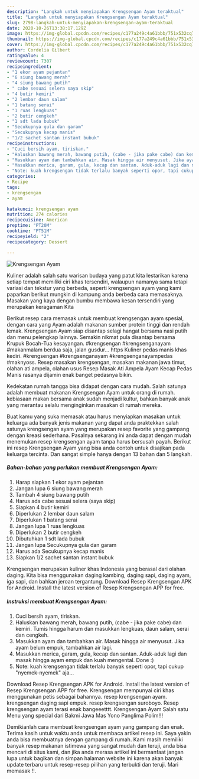 ```yaml
---
description: "Langkah untuk menyiapakan Krengsengan Ayam teraktual"
title: "Langkah untuk menyiapakan Krengsengan Ayam teraktual"
slug: 2798-langkah-untuk-menyiapakan-krengsengan-ayam-teraktual
date: 2020-10-26T13:38:17.129Z
image: https://img-global.cpcdn.com/recipes/c177a249c4a61bbb/751x532cq70/krengsengan-ayam-foto-resep-utama.jpg
thumbnail: https://img-global.cpcdn.com/recipes/c177a249c4a61bbb/751x532cq70/krengsengan-ayam-foto-resep-utama.jpg
cover: https://img-global.cpcdn.com/recipes/c177a249c4a61bbb/751x532cq70/krengsengan-ayam-foto-resep-utama.jpg
author: Cordelia Gilbert
ratingvalue: 4
reviewcount: 7307
recipeingredient:
- "1 ekor ayam pejantan"
- "6 siung bawang merah"
- "4 siung bawang putih"
- " cabe sesuai selera saya skip"
- "4 butir kemiri"
- "2 lembar daun salam"
- "1 batang serai"
- "1 ruas lengkuas"
- "2 butir cengkeh"
- "1 sdt lada bubuk"
- "Secukupnya gula dan garam"
- "Secukupnya kecap manis"
- "1/2 sachet santan instant bubuk"
recipeinstructions:
- "Cuci bersih ayam, tiriskan."
- "Haluskan bawang merah, bawang putih, (cabe - jika pake cabe) dan kemiri. Tumis hingga harum dan masukkan lengkuas, daun salam, serai dan cengkeh."
- "Masukkan ayam dan tambahkan air. Masak hingga air menyusut. Jika ayam belum empuk, tambahkan air lagi."
- "Masukkan merica, garam, gula, kecap dan santan. Aduk-aduk lagi dan masak hingga ayam empuk dan kuah mengental. Done :)"
- "Note: kuah krengsengan tidak terlalu banyak seperti opor, tapi cukup &#34;nyemek-nyemek&#34; aja..."
categories:
- Recipe
tags:
- krengsengan
- ayam

katakunci: krengsengan ayam 
nutrition: 274 calories
recipecuisine: American
preptime: "PT20M"
cooktime: "PT51M"
recipeyield: "2"
recipecategory: Dessert

---
```



![Krengsengan Ayam](https://img-global.cpcdn.com/recipes/c177a249c4a61bbb/751x532cq70/krengsengan-ayam-foto-resep-utama.jpg)

Kuliner adalah salah satu warisan budaya yang patut kita lestarikan karena setiap tempat memiliki ciri khas tersendiri, walaupun namanya sama tetapi variasi dan tekstur yang berbeda, seperti krengsengan ayam yang kami paparkan berikut mungkin di kampung anda berbeda cara memasaknya. Masakan yang kaya dengan bumbu membawa kesan tersendiri yang merupakan keragaman Kita

Berikut resep cara memasak untuk membuat krengsengan ayam spesial, dengan cara yang Ayam adalah makanan sumber protein tinggi dan rendah lemak. Krengsengan Ayam siap disantap selagi hangat bersama nasi putih dan menu pelengkap lainnya. Semakin nikmat pula disantap bersama Krupuk Bocah-Tua kesayangan. #krengsengan #krengsenganayam #makanmalam berdua saja, jalan gusdur… https Kuliner pedas manis khas kediri. #krengsengan #krengsenganayam #krengsenganayampedas #maknyoss. Resep masakan krengsengan, masakan makanan jawa timur, olahan ati ampela, olahan usus Resep Masak Ati Ampela Ayam Kecap Pedas Manis rasanya dijamin enak banget pedasnya bikin.

Kedekatan rumah tangga bisa didapat dengan cara mudah. Salah satunya adalah membuat makanan Krengsengan Ayam untuk orang di rumah. kebiasaan makan bersama anak sudah menjadi kultur, bahkan banyak anak yang merantau selalu menginginkan masakan di rumah mereka.

Buat kamu yang suka memasak atau harus menyiapkan masakan untuk keluarga ada banyak jenis makanan yang dapat anda praktekkan salah satunya krengsengan ayam yang merupakan resep favorite yang gampang dengan kreasi sederhana. Pasalnya sekarang ini anda dapat dengan mudah menemukan resep krengsengan ayam tanpa harus bersusah payah.
Berikut ini resep Krengsengan Ayam yang bisa anda contoh untuk disajikan pada keluarga tercinta. Dan sangat simple hanya dengan 13 bahan dan 5 langkah.


<!--inarticleads1-->

##### Bahan-bahan yang perlukan membuat Krengsengan Ayam:

1. Harap siapkan 1 ekor ayam pejantan
1. Jangan lupa 6 siung bawang merah
1. Tambah 4 siung bawang putih
1. Harus ada  cabe sesuai selera (saya skip)
1. Siapkan 4 butir kemiri
1. Diperlukan 2 lembar daun salam
1. Diperlukan 1 batang serai
1. Jangan lupa 1 ruas lengkuas
1. Diperlukan 2 butir cengkeh
1. Dibutuhkan 1 sdt lada bubuk
1. Jangan lupa Secukupnya gula dan garam
1. Harus ada Secukupnya kecap manis
1. Siapkan 1/2 sachet santan instant bubuk


Krengsengan merupakan kuliner khas Indonesia yang berasal dari olahan daging. Kita bisa menggunakan daging kambing, daging sapi, daging ayam, iga sapi, dan bahkan jeroan tergantung. Download Resep Krengsengan APK for Android. Install the latest version of Resep Krengsengan APP for free. 

<!--inarticleads2-->

##### Instruksi membuat  Krengsengan Ayam:

1. Cuci bersih ayam, tiriskan.
1. Haluskan bawang merah, bawang putih, (cabe - jika pake cabe) dan kemiri. Tumis hingga harum dan masukkan lengkuas, daun salam, serai dan cengkeh.
1. Masukkan ayam dan tambahkan air. Masak hingga air menyusut. Jika ayam belum empuk, tambahkan air lagi.
1. Masukkan merica, garam, gula, kecap dan santan. Aduk-aduk lagi dan masak hingga ayam empuk dan kuah mengental. Done :)
1. Note: kuah krengsengan tidak terlalu banyak seperti opor, tapi cukup &#34;nyemek-nyemek&#34; aja...


Download Resep Krengsengan APK for Android. Install the latest version of Resep Krengsengan APP for free. Krengsengan mempunyai ciri khas menggunakan petis sebagai bahannya. resep krengsengan ayam. krengsengan daging sapi empuk. resep krengsengan suroboyo. Resep krengsengan ayam terasi enak bangeeetttt. Krengsengan Ayam Salah satu Menu yang special dari Bakmi Jawa Mas Yono Panglima Polim!!! 

Demikianlah cara membuat krengsengan ayam yang gampang dan enak. Terima kasih untuk waktu anda untuk membaca artikel resep ini. Saya yakin anda bisa membuatnya dengan gampang di rumah. Kami masih memiliki banyak resep makanan istimewa yang sangat mudah dan teruji, anda bisa mencari di situs kami, dan jika anda merasa artikel ini bermanfaat jangan lupa untuk bagikan dan simpan halaman website ini karena akan banyak update terbaru untuk resep-resep pilihan yang terbukti dan teruji. Mari memasak !!. 
